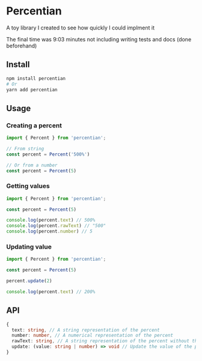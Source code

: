 # Percentian

A toy library I created to see how quickly I could implment it

The final time was 9:03 minutes not including writing tests and docs (done beforehand)

## Install

```sh
npm install percentian
# Or
yarn add percentian
```

## Usage

### Creating a percent

```typescript
import { Percent } from 'percentian';

// From string
const percent = Percent('500%')

// Or from a number
const percent = Percent(5)
```

### Getting values

```typescript
import { Percent } from 'percentian';

const percent = Percent(5)

console.log(percent.text) // 500%
console.log(percent.rawText) // "500"
console.log(percent.number) // 5
```

### Updating value

```typescript
import { Percent } from 'percentian';

const percent = Percent(5)

percent.update(2)

console.log(percent.text) // 200%
```

## API

```typescript
{
  text: string, // A string representation of the percent
  number: number, // A numerical representation of the percent
  rawText: string, // A string representation of the percent without the percent sign
  update: (value: string | number) => void // Update the value of the percent
}
```
